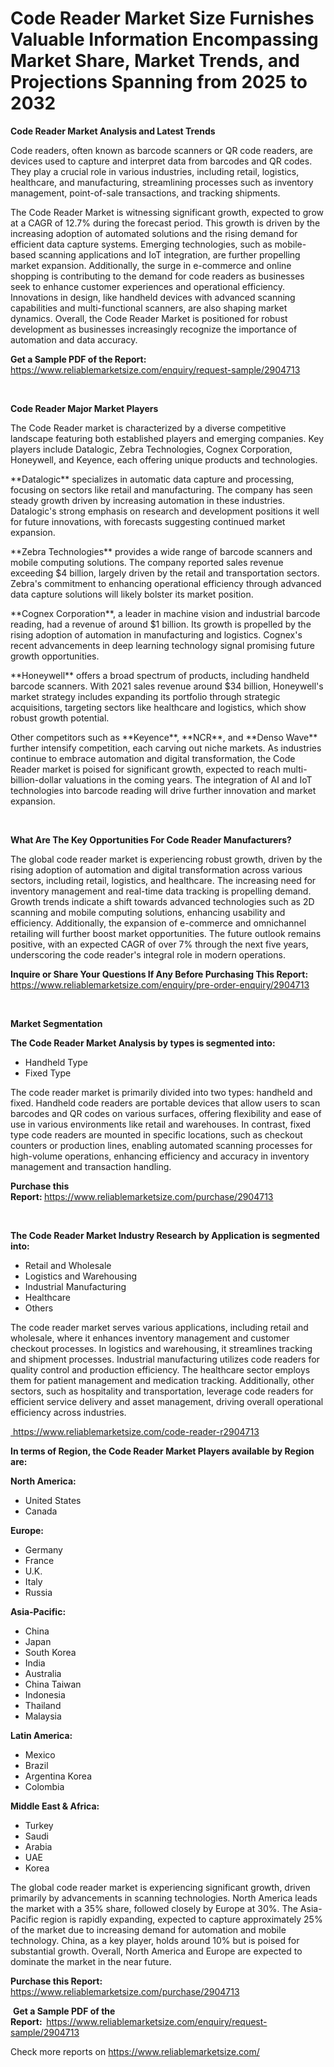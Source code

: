 <p><h1>Code Reader Market Size Furnishes Valuable Information Encompassing Market Share, Market Trends, and Projections Spanning from 2025 to 2032</h1></p><p><strong>Code Reader Market Analysis and Latest Trends</strong></p>
<p><p>Code readers, often known as barcode scanners or QR code readers, are devices used to capture and interpret data from barcodes and QR codes. They play a crucial role in various industries, including retail, logistics, healthcare, and manufacturing, streamlining processes such as inventory management, point-of-sale transactions, and tracking shipments.</p><p>The Code Reader Market is witnessing significant growth, expected to grow at a CAGR of 12.7% during the forecast period. This growth is driven by the increasing adoption of automated solutions and the rising demand for efficient data capture systems. Emerging technologies, such as mobile-based scanning applications and IoT integration, are further propelling market expansion. Additionally, the surge in e-commerce and online shopping is contributing to the demand for code readers as businesses seek to enhance customer experiences and operational efficiency. Innovations in design, like handheld devices with advanced scanning capabilities and multi-functional scanners, are also shaping market dynamics. Overall, the Code Reader Market is positioned for robust development as businesses increasingly recognize the importance of automation and data accuracy.</p></p>
<p><strong>Get a Sample PDF of the Report:&nbsp;</strong> <a href="https://www.reliablemarketsize.com/enquiry/request-sample/2904713?utm_campaign=3382&utm_medium=2&utm_source=Github&utm_content=ia&utm_term=12032025&utm_id=code-reader">https://www.reliablemarketsize.com/enquiry/request-sample/2904713</a></p>
<p>&nbsp;</p>
<p><strong>Code Reader Major Market Players</strong></p>
<p><p>The Code Reader market is characterized by a diverse competitive landscape featuring both established players and emerging companies. Key players include Datalogic, Zebra Technologies, Cognex Corporation, Honeywell, and Keyence, each offering unique products and technologies.</p><p>**Datalogic** specializes in automatic data capture and processing, focusing on sectors like retail and manufacturing. The company has seen steady growth driven by increasing automation in these industries. Datalogic's strong emphasis on research and development positions it well for future innovations, with forecasts suggesting continued market expansion.</p><p>**Zebra Technologies** provides a wide range of barcode scanners and mobile computing solutions. The company reported sales revenue exceeding $4 billion, largely driven by the retail and transportation sectors. Zebra's commitment to enhancing operational efficiency through advanced data capture solutions will likely bolster its market position.</p><p>**Cognex Corporation**, a leader in machine vision and industrial barcode reading, had a revenue of around $1 billion. Its growth is propelled by the rising adoption of automation in manufacturing and logistics. Cognex's recent advancements in deep learning technology signal promising future growth opportunities.</p><p>**Honeywell** offers a broad spectrum of products, including handheld barcode scanners. With 2021 sales revenue around $34 billion, Honeywell's market strategy includes expanding its portfolio through strategic acquisitions, targeting sectors like healthcare and logistics, which show robust growth potential.</p><p>Other competitors such as **Keyence**, **NCR**, and **Denso Wave** further intensify competition, each carving out niche markets. As industries continue to embrace automation and digital transformation, the Code Reader market is poised for significant growth, expected to reach multi-billion-dollar valuations in the coming years. The integration of AI and IoT technologies into barcode reading will drive further innovation and market expansion.</p></p>
<p>&nbsp;</p>
<p><strong>What Are The Key Opportunities For Code Reader Manufacturers?</strong></p>
<p><p>The global code reader market is experiencing robust growth, driven by the rising adoption of automation and digital transformation across various sectors, including retail, logistics, and healthcare. The increasing need for inventory management and real-time data tracking is propelling demand. Growth trends indicate a shift towards advanced technologies such as 2D scanning and mobile computing solutions, enhancing usability and efficiency. Additionally, the expansion of e-commerce and omnichannel retailing will further boost market opportunities. The future outlook remains positive, with an expected CAGR of over 7% through the next five years, underscoring the code reader's integral role in modern operations.</p></p>
<p><strong>Inquire or Share Your Questions If Any Before Purchasing This Report:</strong> <a href="https://www.reliablemarketsize.com/enquiry/pre-order-enquiry/2904713?utm_campaign=3382&utm_medium=2&utm_source=Github&utm_content=ia&utm_term=12032025&utm_id=code-reader">https://www.reliablemarketsize.com/enquiry/pre-order-enquiry/2904713</a></p>
<p>&nbsp;</p>
<p><strong>Market Segmentation</strong></p>
<p><strong>The Code Reader Market Analysis by types is segmented into:</strong></p>
<p><ul><li>Handheld Type</li><li>Fixed Type</li></ul></p>
<p><p>The code reader market is primarily divided into two types: handheld and fixed. Handheld code readers are portable devices that allow users to scan barcodes and QR codes on various surfaces, offering flexibility and ease of use in various environments like retail and warehouses. In contrast, fixed type code readers are mounted in specific locations, such as checkout counters or production lines, enabling automated scanning processes for high-volume operations, enhancing efficiency and accuracy in inventory management and transaction handling.</p></p>
<p><strong>Purchase this Report:&nbsp;</strong><a href="https://www.reliablemarketsize.com/purchase/2904713?utm_campaign=3382&utm_medium=2&utm_source=Github&utm_content=ia&utm_term=12032025&utm_id=code-reader">https://www.reliablemarketsize.com/purchase/2904713</a></p>
<p>&nbsp;</p>
<p><strong>The Code Reader Market Industry Research by Application is segmented into:</strong></p>
<p><ul><li>Retail and Wholesale</li><li>Logistics and Warehousing</li><li>Industrial Manufacturing</li><li>Healthcare</li><li>Others</li></ul></p>
<p><p>The code reader market serves various applications, including retail and wholesale, where it enhances inventory management and customer checkout processes. In logistics and warehousing, it streamlines tracking and shipment processes. Industrial manufacturing utilizes code readers for quality control and production efficiency. The healthcare sector employs them for patient management and medication tracking. Additionally, other sectors, such as hospitality and transportation, leverage code readers for efficient service delivery and asset management, driving overall operational efficiency across industries.</p></p>
<p><a href="https://www.reliablemarketsize.com/code-reader-r2904713?utm_campaign=3382&utm_medium=2&utm_source=Github&utm_content=ia&utm_term=12032025&utm_id=code-reader">&nbsp;https://www.reliablemarketsize.com/code-reader-r2904713</a></p>
<p><strong>In terms of Region, the Code Reader Market Players available by Region are:</strong></p>
<p>
    <p> <strong> North America: </strong>
        <ul>
            <li>United States</li>
            <li>Canada</li>
        </ul>
        </p> 
    <p> <strong> Europe: </strong>
        <ul>
            <li>Germany</li>
            <li>France</li>
            <li>U.K.</li>
            <li>Italy</li>
            <li>Russia</li>
        </ul>
        </p> 
    <p> <strong> Asia-Pacific: </strong>
        <ul>
            <li>China</li>
            <li>Japan</li>
            <li>South Korea</li>
            <li>India</li>
            <li>Australia</li>
            <li>China Taiwan</li>
            <li>Indonesia</li>
            <li>Thailand</li>
            <li>Malaysia</li>
        </ul>
        </p> 
    <p> <strong> Latin America: </strong>
        <ul>
            <li>Mexico</li>
            <li>Brazil</li>
            <li>Argentina Korea</li>
            <li>Colombia</li>
        </ul>
        </p> 
    <p> <strong> Middle East & Africa: </strong>
        <ul>
            <li>Turkey</li>
            <li>Saudi</li>
            <li>Arabia</li>
            <li>UAE</li>
            <li>Korea</li>
        </ul>
    </p>
    </p>
<p><p>The global code reader market is experiencing significant growth, driven primarily by advancements in scanning technologies. North America leads the market with a 35% share, followed closely by Europe at 30%. The Asia-Pacific region is rapidly expanding, expected to capture approximately 25% of the market due to increasing demand for automation and mobile technology. China, as a key player, holds around 10% but is poised for substantial growth. Overall, North America and Europe are expected to dominate the market in the near future.</p></p>
<p><strong>Purchase this Report: </strong><a href="https://www.reliablemarketsize.com/purchase/2904713?utm_campaign=3382&utm_medium=2&utm_source=Github&utm_content=ia&utm_term=12032025&utm_id=code-reader">https://www.reliablemarketsize.com/purchase/2904713</a></p>
<p>&nbsp;<strong>Get a Sample PDF of the Report:&nbsp;&nbsp;</strong><a href="https://www.reliablemarketsize.com/enquiry/request-sample/2904713?utm_campaign=3382&utm_medium=2&utm_source=Github&utm_content=ia&utm_term=12032025&utm_id=code-reader">https://www.reliablemarketsize.com/enquiry/request-sample/2904713</a></p>
<p><strong></strong></p>
<p>Check more reports on <a href="https://www.reliablemarketsize.com/?utm_campaign=3382&utm_medium=2&utm_source=Github&utm_content=ia&utm_term=12032025&utm_id=code-reader">https://www.reliablemarketsize.com/</a></p>
